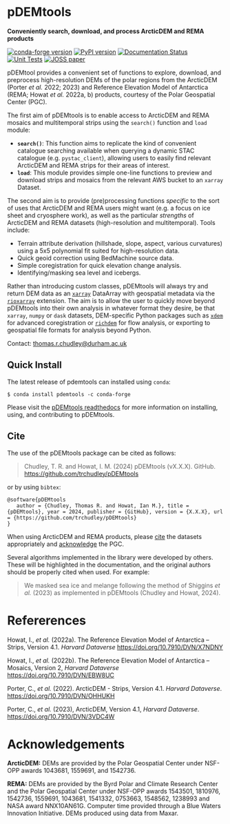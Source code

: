 # pDEMtools

__Conveniently search, download, and process ArcticDEM and REMA products__


[![conda-forge version](https://anaconda.org/conda-forge/pdemtools/badges/version.svg)](https://anaconda.org/conda-forge/pdemtools) [![PyPI version](https://badge.fury.io/py/pdemtools.svg)](https://pypi.org/project/pdemtools/) [![Documentation Status](https://readthedocs.org/projects/pdemtools/badge/?version=latest)](https://pdemtools.readthedocs.io/en/latest/?badge=latest) [![Unit Tests](https://github.com/trchudley/pdemtools/actions/workflows/unit_test.yml/badge.svg)](https://github.com/trchudley/pdemtools/actions/workflows/unit_test.yml) [![JOSS paper](https://joss.theoj.org/papers/2a10e67d2709a6cfb672538b4a21726e/status.svg)](https://joss.theoj.org/papers/2a10e67d2709a6cfb672538b4a21726e)


pDEMtool provides a convenient set of functions to explore, download, and preprocess high-resolution DEMs of the polar regions from the ArcticDEM (Porter _et al._  2022; 2023) and Reference Elevation Model of Antarctica (REMA; Howat _et al._ 2022a, b) products, courtesy of the Polar Geospatial Center (PGC).

The first aim of pDEMtools is to enable access to ArcticDEM and REMA mosaics and multitemporal strips using the `search()` function and `load` module:

 - **`search()`**: This function aims to replicate the kind of convenient catalogue searching available when querying a dynamic STAC catalogue (e.g. `pystac_client`), allowing users to easily find relevant ArcticDEM and REMA strips for their areas of interest. 
 - **`load`**: This module provides simple one-line functions to preview and download strips and mosaics from the relevant AWS bucket to an `xarray` Dataset.

The second aim is to provide (pre)processing functions _specific_ to the sort of uses that ArcticDEM and REMA users might want (e.g. a focus on ice sheet and cryosphere work), as well as the particular _strengths_ of ArcticDEM and REMA datasets (high-resolution and multitemporal). Tools include:

 - Terrain attribute derivation (hillshade, slope, aspect, various curvatures) using a 5x5 polynomial fit suited for high-resolution data.
 - Quick geoid correction using BedMachine source data.
 - Simple coregistration for quick elevation change analysis.
 - Identifying/masking sea level and icebergs.

Rather than introducing custom classes, pDEMtools will always try and return DEM data as an [`xarray`](https://docs.xarray.dev/en/stable/) DataArray with geospatial metadata via the [`rioxarray`](https://corteva.github.io/rioxarray/stable/) extension. The aim is to allow the user to quickly move beyond pDEMtools into their own analysis in whatever format they desire, be that `xarray`, `numpy` or `dask` datasets, DEM-specific Python packages such as [`xdem`](https://github.com/GlacioHack/xdem) for advanced coregistration or [`richdem`](https://github.com/r-barnes/richdem) for flow analysis, or exporting to geospatial file formats for analysis beyond Python.

Contact: thomas.r.chudley@durham.ac.uk

## Quick Install

The latest release of pdemtools can installed using `conda`:

```
$ conda install pdemtools -c conda-forge
```

Please visit the [pDEMtools readthedocs](https://pdemtools.readthedocs.io/en/latest/index.html) for more information on installing, using, and contributing to pDEMtools.

## Cite

<!-- 
Update when v.1.0 uploaded to Zendoo.
 -->

 The use of the pDEMtools package can be cited as follows:


> Chudley, T. R. and Howat, I. M. (2024) pDEMtools (vX.X.X). GitHub. https://github.com/trchudley/pDEMtools

or by using `bibtex`:

```
@software{pDEMtools
   author = {Chudley, Thomas R. and Howat, Ian M.}, title = {pDEMtools}, year = 2024, publisher = {GitHub}, version = {X.X.X}, url = {https://github.com/trchudley/pDEMtools} 
}
```

When using ArcticDEM and REMA products, please [cite](#refererences) the datasets appropriately and [acknowledge](#acknowledgements) the PGC.

Several algorithms implemented in the library were developed by others. These will be highlighted in the documentation, and the original authors should be properly cited when used. For example:

> We masked sea ice and melange following the method of Shiggins _et al._ (2023) as implemented in pDEMtools (Chudley and Howat, 2024).

<!-- # To do

The tool is presented _as-is_, but requests/contributions to functionality are welcome (thomas.r.chudley@durham.ac.uk). Avenues for future work include the following:

 - Quicker preview downloads of hillshades and DEMs through use of the GeoTIFF overviews and the `rxr.open_rasterio()` `overview_level` function. This can result in uneven x/y resolutions though, so perhaps another option for upsampling may be useful as an accessor utility.
 - Implement Ian Howat's blunder filter algorithm. -->



# Refererences

Howat, I., _et al._ (2022a). The Reference Elevation Model of Antarctica – Strips, Version 4.1. _Harvard Dataverse_ https://doi.org/10.7910/DVN/X7NDNY

Howat, I., _et al._ (2022b). The Reference Elevation Model of Antarctica – Mosaics, Version 2, _Harvard Dataverse_ https://doi.org/10.7910/DVN/EBW8UC

Porter, C., _et al._ (2022). ArcticDEM - Strips, Version 4.1. _Harvard Dataverse_. https://doi.org/10.7910/DVN/OHHUKH

Porter, C., _et al._ (2023), ArcticDEM, Version 4.1, _Harvard Dataverse_. https://doi.org/10.7910/DVN/3VDC4W


# Acknowledgements

**ArcticDEM:** DEMs are provided by the Polar Geospatial Center under NSF-OPP awards 1043681, 1559691, and 1542736.

**REMA:** DEMs are provided by the Byrd Polar and Climate Research Center and the Polar Geospatial Center under NSF-OPP awards 1543501, 1810976, 1542736, 1559691, 1043681, 1541332, 0753663, 1548562, 1238993 and NASA award NNX10AN61G. Computer time provided through a Blue Waters Innovation Initiative. DEMs produced using data from Maxar.

